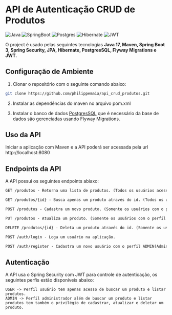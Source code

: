 # API de Autenticação CRUD de Produtos

![Java](https://img.shields.io/badge/java-%23ED8B00.svg?style=for-the-badge&logo=openjdk&logoColor=white)
![SpringBoot](https://img.shields.io/badge/spring-%236DB33F.svg?style=for-the-badge&logo=springboot&logoColor=white)
![Postgres](https://img.shields.io/badge/postgres-%23316192.svg?style=for-the-badge&logo=postgresql&logoColor=white)
![Hibernate](https://img.shields.io/badge/Hibernate-59666C?style=for-the-badge&logo=Hibernate&logoColor=white)
![JWT](https://img.shields.io/badge/JWT-black?style=for-the-badge&logo=JSON%20web%20tokens)

O project é usado pelas seguintes tecnologias **Java 17, Maven, Spring Boot 3, Spring Security, JPA, Hibernate, PostgresSQL, Flyway Migrations e JWT.**

## Configuração de Ambiente

1. Clonar o repositório com o seguinte comando abaixo:

```bash
git clone https://github.com/philippemaia/api_crud_produtos.git
```

2. Instalar as dependências do maven no arquivo pom.xml

3. Instalar o banco de dados [PostgresSQL](https://www.postgresql.org/) que é necessário da base de dados são gerenciadas usando Flyway Migrations.

## Uso da API

Iniciar a aplicação com Maven e a API poderá ser acessada pela url http://localhost:8080

## Endpoints da API
A API possui os seguintes endpoints abiaxo:

```markdown
GET /produtos - Retorna uma lista de produtos. (Todos os usuários acessa este recurso desde que esteja logado).

GET /produtos/{id} - Busca apenas um produto através do id. (Todos os usuários acessa este recurso desde que esteja logado).

POST /produtos - Cadastra um novo produto. (Somente os usuários com o perfil ADMIN acessa este recurso desde que esteja logado).

PUT /produtos - Atualiza um produto. (Somente os usuários com o perfil ADMIN acessa este recurso desde que esteja logado).

DELETE /produtos/{id} - Deleta um produto através do id. (Somente os usuários com o perfil ADMIN acessa este recurso desde que esteja logado).

POST /auth/login - Loga um usuário na aplicação.

POST /auth/register - Cadastra um novo usuário com o perfil ADMIN(Administrador) ou USER(Usuário) na aplicação.
```

## Autenticação 
A API usa o Spring Security com JWT para controle de autenticação, os seguintes perfis estão disponíveis abaixo:

```
USER -> Perfil usuário tem apenas acesso de buscar um produto e listar produtos.
ADMIN -> Perfil administrador além de buscar um produto e listar produtos tem também o privilégio de cadastrar, atualizar e deletar um produto.
```
